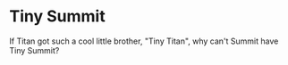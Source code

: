 # Tiny Summit

If Titan got such a cool little brother, "Tiny Titan",
 why can't Summit have Tiny Summit?
